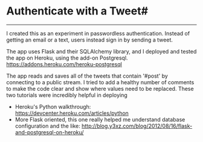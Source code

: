 # Authenticate with a Tweet#
------
I created this as an experiment in passwordless authentication. Instead of getting an email or a text, users instead sign in by sending a tweet.

The app uses Flask and their SQLAlchemy library, and I deployed and tested the app on Heroku, using the add-on Postgresql. https://addons.heroku.com/heroku-postgresql

The app reads and saves all of the tweets that contain '#post' by connecting to a public stream. I tried to add a healthy number of comments to make the code clear and show where values need to be replaced. These two tutorials were incredibly helpful in deploying
- Heroku's Python walkthrough: https://devcenter.heroku.com/articles/python
- More Flask oriented, this one really helped me understand database configuration and the like: http://blog.y3xz.com/blog/2012/08/16/flask-and-postgresql-on-heroku/

